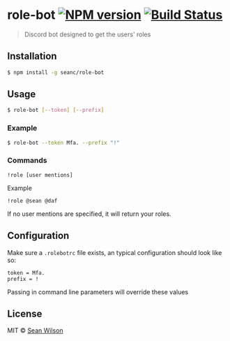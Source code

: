 # role-bot [![NPM version](https://badge.fury.io/js/role-bot.svg)](https://npmjs.org/package/role-bot) [![Build Status](https://travis-ci.org/seanc/role-bot.svg?branch=master)](https://travis-ci.org/seanc/role-bot)

> Discord bot designed to get the users' roles

## Installation

```sh
$ npm install -g seanc/role-bot
```

## Usage

```sh
$ role-bot [--token] [--prefix]
```

### Example

```sh
$ role-bot --token Mfa. --prefix "!"
```

### Commands

```
!role [user mentions]
```

Example
```
!role @sean @daf
```

If no user mentions are specified, it will return your roles.

## Configuration

Make sure a `.rolebotrc` file exists,
an typical configuration should look like so:

```
token = Mfa.
prefix = !
```

Passing in command line parameters will override these values

## License

MIT © [Sean Wilson](https://imsean.me)
